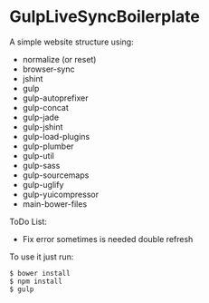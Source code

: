 # GulpLiveSyncBoilerplate

A simple website structure using:
- normalize (or reset)
- browser-sync
- jshint
- gulp
- gulp-autoprefixer
- gulp-concat
- gulp-jade
- gulp-jshint
- gulp-load-plugins
- gulp-plumber
- gulp-util
- gulp-sass
- gulp-sourcemaps
- gulp-uglify
- gulp-yuicompressor
- main-bower-files

ToDo List:
- Fix error sometimes is needed double refresh

To use it just run:
```
$ bower install
$ npm install
$ gulp
```

